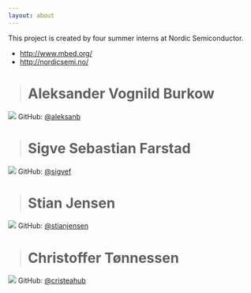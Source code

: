 ```yaml
---
layout: about
---
```


This project is created by four summer interns at Nordic Semiconductor.

- <http://www.mbed.org/>
- <http://nordicsemi.no/>


> # Aleksander Vognild Burkow

![](https://avatars1.githubusercontent.com/u/1413365?v=2&s=200)
GitHub: [@aleksanb](https://github.com/aleksanb)

> # Sigve Sebastian Farstad

![](https://avatars2.githubusercontent.com/u/578029?v=2&s=200)
GitHub: [@sigvef](https://github.com/sigvef)

> # Stian Jensen

![](https://avatars3.githubusercontent.com/u/1413267?v=2&s=200)
GitHub: [@stianjensen](https://github.com/stianjensen)

> # Christoffer Tønnessen

![](https://avatars3.githubusercontent.com/u/1488921?v=2&s=200)
GitHub: [@cristeahub](https://github.com/cristeahub)

